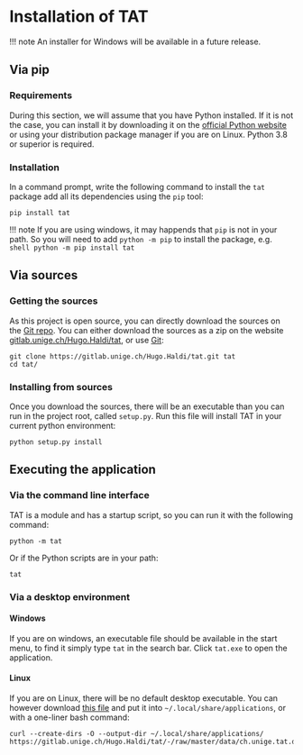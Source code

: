 # Installation of TAT

!!! note
    An installer for Windows will be available in a future release.

## Via pip

### Requirements

During this section, we will assume that you have Python installed. If it is not the case, you can install it by downloading it on the [official Python website](https://www.python.org/downloads/) or using your distribution package manager if you are on Linux. Python 3.8 or superior is required.

### Installation

In a command prompt, write the following command to install the `tat` package add all its dependencies using the `pip` tool:

```shell
pip install tat
```

!!! note
    If you are using windows, it may happends that `pip` is not in your path. So you will need to add `python -m pip` to install the package, e.g.
    ```shell
    python -m pip install tat
    ```

## Via sources

### Getting the sources

As this project is open source, you can directly download the sources on the [Git repo](https://gitlab.unige.ch/Hugo.Haldi/tat). You can either download the sources as a zip on the website [gitlab.unige.ch/Hugo.Haldi/tat](https://gitlab.unige.ch/Hugo.Haldi/tat), or use [Git](https://git-scm.com):

```shell
git clone https://gitlab.unige.ch/Hugo.Haldi/tat.git tat
cd tat/
```

### Installing from sources

Once you download the sources, there will be an executable than you can run in the project root, called `setup.py`. Run this file will install TAT in your current python environment:

```shell
python setup.py install
```

## Executing the application

### Via the command line interface

TAT is a module and has a startup script, so you can run it with the following command:

```shell
python -m tat
```

Or if the Python scripts are in your path:

```shell
tat
```

### Via a desktop environment

#### Windows

If you are on windows, an executable file should be available in the start menu, to find it simply type `tat` in the search bar. Click `tat.exe` to open the application.

#### Linux

If you are on Linux, there will be no default desktop executable. You can however download [this file](https://gitlab.unige.ch/Hugo.Haldi/tat/-/blob/master/data/ch.unige.tat.desktop) and put it into `~/.local/share/applications`, or with a one-liner bash command:

```shell
curl --create-dirs -O --output-dir ~/.local/share/applications/ https://gitlab.unige.ch/Hugo.Haldi/tat/-/raw/master/data/ch.unige.tat.desktop
```
